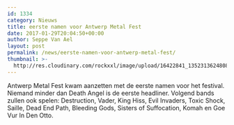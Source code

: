 ```yaml
---
id: 1334
category: Nieuws
title: eerste namen voor Antwerp Metal Fest
date: 2017-01-29T20:04:50+00:00
author: Seppe Van Ael
layout: post
permalink: /news/eerste-namen-voor-antwerp-metal-fest/
thumbnail: >-
  http://res.cloudinary.com/rockxxl/image/upload/16422841_1352313624808354_8671101220986729529_o.jpg
---
```

Antwerp Metal Fest kwam aanzetten met de eerste namen voor het festival. Niemand minder dan Death Angel is de eerste headliner. Volgend bands zullen ook spelen: Destruction, Vader, King Hiss, Evil Invaders, Toxic Shock, Saille, Dead End Path, Bleeding Gods, Sisters of Suffocation, Komah en Goe Vur In Den Otto.

